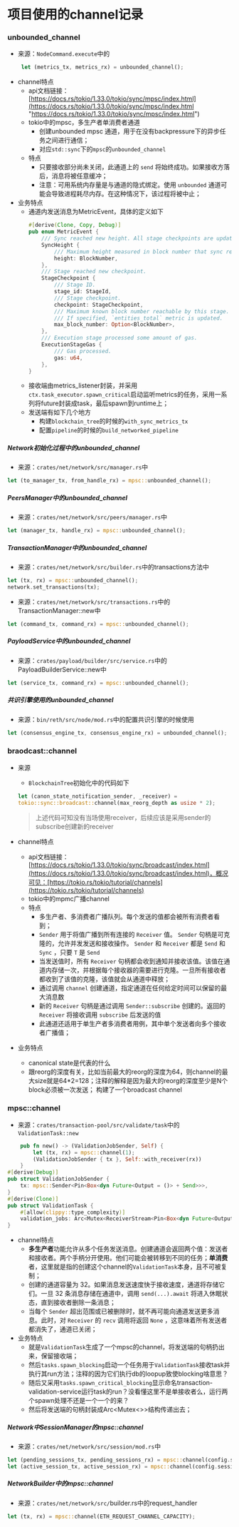 # 项目使用的channel记录

### unbounded\_channel

-   来源：`NodeCommand.execute`中的
    ```rust
     let (metrics_tx, metrics_rx) = unbounded_channel();
    ```
-   channel特点
    -   api文档链接：[https://docs.rs/tokio/1.33.0/tokio/sync/mpsc/index.html](https://docs.rs/tokio/1.33.0/tokio/sync/mpsc/index.html "https://docs.rs/tokio/1.33.0/tokio/sync/mpsc/index.html")
    -   tokio中的mpsc，多生产者单消费者通道
        -   创建unbounded  mpsc 通道，用于在没有backpressure下的异步任务之间进行通信；
        -   对应`std::sync`下的`mpsc`的`unbounded_channel`
    -   特点
        -   只要接收部分尚未关闭，此通道上的 `send` 将始终成功。如果接收方落后，消息将被任意缓冲；
        -   注意：可用系统内存量是与通道的隐式绑定。使用 `unbounded` 通道可能会导致进程耗尽内存。在这种情况下，该过程将被中止；
-   业务特点
    -   通道内发送消息为MetricEvent，具体的定义如下
        ```rust
        #[derive(Clone, Copy, Debug)]
        pub enum MetricEvent {
            /// Sync reached new height. All stage checkpoints are updated.
            SyncHeight {
                /// Maximum height measured in block number that sync reached.
                height: BlockNumber,
            },
            /// Stage reached new checkpoint.
            StageCheckpoint {
                /// Stage ID.
                stage_id: StageId,
                /// Stage checkpoint.
                checkpoint: StageCheckpoint,
                /// Maximum known block number reachable by this stage.
                /// If specified, `entities_total` metric is updated.
                max_block_number: Option<BlockNumber>,
            },
            /// Execution stage processed some amount of gas.
            ExecutionStageGas {
                /// Gas processed.
                gas: u64,
            },
        }
        ```
    -   接收端由metrics\_listener封装，并采用`ctx.task_executor.spawn_critical`启动监听metrics的任务，采用一系列将future封装成task，最后spawn到runtime上；
    -   发送端有如下几个地方
        -   构建`blockchain_tree`的时候的`with_sync_metrics_tx`
        -   配置`pipeline`的时候的`build_networked_pipeline`

##### Network初始化过程中的unbounded_channel

- 来源：`crates/net/network/src/manager.rs`中

```Rust
let (to_manager_tx, from_handle_rx) = mpsc::unbounded_channel();
```

##### PeersManager中的unbounded_channel

- 来源：`crates/net/network/src/peers/manager.rs`中

```Rust
let (manager_tx, handle_rx) = mpsc::unbounded_channel();
```

##### TransactionManager中的unbounded_channel

- 来源：`crates/net/network/src/builder.rs`中的transactions方法中

```Rust
let (tx, rx) = mpsc::unbounded_channel();
network.set_transactions(tx);
```
- 来源：`crates/net/network/src/transactions.rs`中的TransactionManager::new中

```Rust
let (command_tx, command_rx) = mpsc::unbounded_channel();
```

##### PayloadService中的unbounded_channel
- 来源：`crates/payload/builder/src/service.rs`中的PayloadBuilderService::new中

```rust
let (service_tx, command_rx) = mpsc::unbounded_channel();
```

##### 共识引擎使用的unbounded_channel
- 来源：`bin/reth/src/node/mod.rs`中的配置共识引擎的时候使用

```rust
let (consensus_engine_tx, consensus_engine_rx) = unbounded_channel();
```

### braodcast::channel

- 来源

    - `BlockchainTree`初始化中的代码如下

    ```Rust
    let (canon_state_notification_sender, _receiver) =
    tokio::sync::broadcast::channel(max_reorg_depth as usize * 2);
    ```

    > 上述代码可知没有当场使用receiver，后续应该是采用sender的subscribe创建新的receiver

- channel特点
    - api文档链接：[https://docs.rs/tokio/1.33.0/tokio/sync/broadcast/index.html](https://docs.rs/tokio/1.33.0/tokio/sync/broadcast/index.html)，概况可见：[https://tokio.rs/tokio/tutorial/channels](https://tokio.rs/tokio/tutorial/channels)
    - tokio中的mpmc广播channel
    - 特点
        - 多生产者、多消费者广播队列。每个发送的值都会被所有消费者看到；
        - `Sender` 用于将值广播到所有连接的 `Receiver` 值。 `Sender` 句柄是可克隆的，允许并发发送和接收操作。 `Sender` 和 `Receiver` 都是 `Send` 和 `Sync` ，只要 `T` 是 `Send`
        - 当发送值时，所有 `Receiver` 句柄都会收到通知并接收该值。该值在通道内存储一次，并根据每个接收器的需要进行克隆。一旦所有接收者都收到了该值的克隆，该值就会从通道中释放；
        - 通过调用 `channel` 创建通道，指定通道在任何给定时间可以保留的最大消息数
        - 新的 `Receiver` 句柄是通过调用 `Sender::subscribe` 创建的。返回的 `Receiver` 将接收调用 `subscribe` 后发送的值
        - 此通道还适用于单生产者多消费者用例，其中单个发送者向多个接收者广播值；
- 业务特点
    - canonical state是代表的什么
    - 跟reorg的深度有关，比如当前最大的reorg的深度为64，则channel的最大size就是64*2=128；注释的解释是因为最大的reorg的深度至少是N个block必须被一次发送；
  构建了一个broadcast channel

### mpsc::channel

- 来源：`crates/transaction-pool/src/validate/task`中的`ValidationTask::new`

```Rust
    pub fn new() -> (ValidationJobSender, Self) {
        let (tx, rx) = mpsc::channel(1);
        (ValidationJobSender { tx }, Self::with_receiver(rx))
    }
#[derive(Debug)]
pub struct ValidationJobSender {
    tx: mpsc::Sender<Pin<Box<dyn Future<Output = ()> + Send>>>,
}
#[derive(Clone)]
pub struct ValidationTask {
    #[allow(clippy::type_complexity)]
    validation_jobs: Arc<Mutex<ReceiverStream<Pin<Box<dyn Future<Output = ()> + Send>>>>>,
}

```
- channel特点
    - **多生产者**功能允许从多个任务发送消息。创建通道会返回两个值：发送者和接收者。两个手柄分开使用。他们可能会被转移到不同的任务；**单消费**者，这里就是指的创建这个channel的`ValidationTask`本身，且不可被复制；
    - 创建的通道容量为 32。如果消息发送速度快于接收速度，通道将存储它们。一旦 32 条消息存储在通道中，调用 `send(...).await` 将进入休眠状态，直到接收者删除一条消息；
    - 当每个 `Sender` 超出范围或已被删除时，就不再可能向通道发送更多消息。此时，对 `Receiver` 的 `recv` 调用将返回 `None` ，这意味着所有发送者都消失了，通道已关闭；
- 业务特点
    - 就是`ValidationTask`生成了一个mpsc的channel，将发送端的句柄扔出来，保留接收端；
    - 然后`tasks.spawn_blocking`启动一个任务用于`ValidationTask`接收task并执行其run方法；注释的因为它们执行db的loopup致使blocking啥意思？
    - 随后又采用`tasks.spawn_critical_blocking`显示命名transaction-validation-service运行task的run？没看懂这里不是单接收者么，运行两个spawn处理不还是一个一个的来？
    - 然后将发送端的句柄封装成Arc<Mutex<>>结构传递出去；

##### Network中SessionManager的mpsc::channel

- 来源：`crates/net/network/src/session/mod.rs`中

```Rust
let (pending_sessions_tx, pending_sessions_rx) = mpsc::channel(config.session_event_buffer);
let (active_session_tx, active_session_rx) = mpsc::channel(config.session_event_buffer);
```

##### NetworkBuilder中的mpsc::channel

- 来源：`crates/net/network/src/`builder.rs中的request_handler

```Rust
let (tx, rx) = mpsc::channel(ETH_REQUEST_CHANNEL_CAPACITY);
```